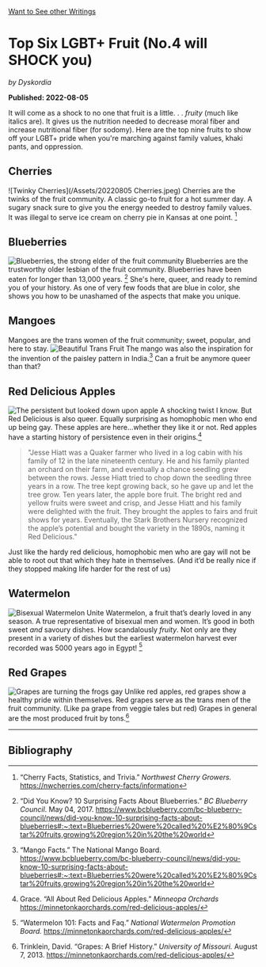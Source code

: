 [Want to See other Writings](https://github.com/dyschordia/dyschordia.github.io/blob/f0bbb6146733b57bd074beb01c784365836f0395/Writings.md)

# Top Six LGBT+ Fruit (No.4 will SHOCK you)

*by Dyskordia*

**Published: 2022-08-05**

It will come as a shock to no one that fruit is a little. . . *fruity* (much like italics are). It gives us the nutrition needed to decrease moral fiber and increase  nutritional fiber (for sodomy). Here are the top nine fruits to show off your LGBT+ pride when you're marching against family values, khaki pants, and oppression.

## Cherries

![Twinky Cherries](/Assets/20220805 Cherries.jpeg)
Cherries are the  twinks of the fruit community. A classic go-to fruit for a hot summer day.  A sugary snack sure to give you the energy needed to destroy family values.  It was illegal to serve ice cream on cherry pie in Kansas at one point.  [^1]  

## Blueberries

![Blueberries, the strong elder of the fruit community](https://github.com/dyschordia/dyschordia.github.io/blob/b802c1e8d94755357d90e9dc62ee1f8d55bb95ef/Assets/20220805%20Blueberries.jpeg "The strong elder of the fruit community")
Blueberries are the trustworthy older lesbian of the fruit community.  Blueberries have been eaten for longer than 13,000 years. [^2]  She's here, queer, and ready to remind you of your history.  As one of very few foods that are blue in color, she shows you how to be unashamed of the aspects that make you unique.

## Mangoes

Mangoes are the trans women of the fruit community; sweet, popular, and here to stay. 
![Beautiful Trans Fruit](https://github.com/dyschordia/dyschordia.github.io/blob/b802c1e8d94755357d90e9dc62ee1f8d55bb95ef/Assets/20220805%20Mango.jpeg "Iconic Trans Fruit")
The mango was also the inspiration for the invention of the paisley pattern in India.[^3] Can a fruit be anymore queer than that?

## Red Delicious Apples

![The persistent but looked down upon apple](https://github.com/dyschordia/dyschordia.github.io/blob/b802c1e8d94755357d90e9dc62ee1f8d55bb95ef/Assets/20220805%20Apple.jpeg "The persistent albeit looked down upon apple")
A shocking twist I know. But Red Delicious is also queer. Equally surprising as homophobic  men who end up being gay. These apples are here…whether they like it or not. Red apples have a starting history of persistence even in their origins.[^4] 

> "Jesse Hiatt was a Quaker farmer who lived in a log cabin with his family of 12 in the late nineteenth century. He and his family planted an orchard on their farm, and eventually a chance seedling grew between the rows. Jesse Hiatt tried to chop down the seedling three years in a row. The tree kept growing back, so he gave up and let the tree grow. Ten years later, the apple bore fruit. The bright red and yellow fruits were sweet and crisp, and Jesse Hiatt and his family were delighted with the fruit. They brought the apples to fairs and fruit shows for years. Eventually, the Stark Brothers Nursery recognized the apple’s potential and bought the variety in the 1890s, naming it Red Delicious." 

Just like the hardy red delicious, homophobic men who are gay will not be able to root out that which they hate in themselves. (And it’d be really nice if they stopped making life harder for the rest of us)

## Watermelon

![Bisexual Watermelon Unite](https://github.com/dyschordia/dyschordia.github.io/blob/b802c1e8d94755357d90e9dc62ee1f8d55bb95ef/Assets/20220805%20Watermelon.jpeg "Bisexual Watermelon UNITE")
Watermelon, a fruit that’s dearly loved in any season. A true representative of bisexual men and women. It’s good in both sweet *and* savoury dishes. How scandalously *fruity*.  Not only are they present in a variety of dishes but the earliest watermelon harvest ever recorded was 5000 years ago in Egypt! [^5] 

## Red Grapes

![Grapes are turning the frogs gay](https://github.com/dyschordia/dyschordia.github.io/blob/b802c1e8d94755357d90e9dc62ee1f8d55bb95ef/Assets/20220805%20Red%20Grape.jpeg "Red Grapes are Turning the Frogs Gay!")
Unlike red apples,  red grapes show a healthy pride within themselves. Red grapes serve as the trans men of the fruit community. (Like pa grape from veggie tales but red) Grapes in general are the most produced fruit by tons.[^6] 

---


## Bibliography

[^1]:  “Cherry Facts, Statistics, and Trivia.” *Northwest Cherry Growers.* https://nwcherries.com/cherry-facts/information

[^2]:  “Did You Know? 10 Surprising Facts  About Blueberries.”  *BC Blueberry Council*. May 04, 2017.  https://www.bcblueberry.com/bc-blueberry-council/news/did-you-know-10-surprising-facts-about-blueberries#:~:text=Blueberries%20were%20called%20%E2%80%9Cstar%20fruits,growing%20region%20in%20the%20world 

[^3]: “Mango Facts.” The National Mango Board.  https://www.bcblueberry.com/bc-blueberry-council/news/did-you-know-10-surprising-facts-about-blueberries#:~:text=Blueberries%20were%20called%20%E2%80%9Cstar%20fruits,growing%20region%20in%20the%20world 

[^4]: Grace. “All About Red Delicious Apples.” *Minneopa Orchards* https://minnetonkaorchards.com/red-delicious-apples/

[^5]: “Watermelon 101: Facts and Faq.” *National Watermelon Promotion Board.* https://minnetonkaorchards.com/red-delicious-apples/

[^6]: Trinklein, David. “Grapes: A Brief History.” *University of Missouri.* August 7, 2013. https://minnetonkaorchards.com/red-delicious-apples/
